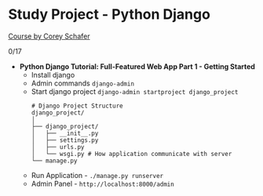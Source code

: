 # Study Project - Python Django

[Course by Corey Schafer](https://www.youtube.com/watch?v=UmljXZIypDc&list=PL-osiE80TeTtoQCKZ03TU5fNfx2UY6U4p) 

0/17

- __Python Django Tutorial: Full-Featured Web App Part 1 - Getting Started__
  - Install django
  - Admin commands `django-admin`
  - Start django project `django-admin startproject django_project`
    ```
    # Django Project Structure
    django_project/
    │
    ├── django_project/
    │   ├── __init__.py
    │   ├── settings.py
    │   ├── urls.py
    │   └── wsgi.py # How application communicate with server
    └── manage.py
    ```
  - Run Application - `./manage.py runserver`
  - Admin Panel - `http://localhost:8000/admin` 
